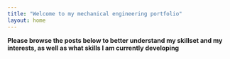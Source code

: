 ```yaml
---
title: "Welcome to my mechanical engineering portfolio"
layout: home
---
```

<b>Please browse the posts below to better understand my skillset and my interests, 
as well as what skills I am currently developing</b>
